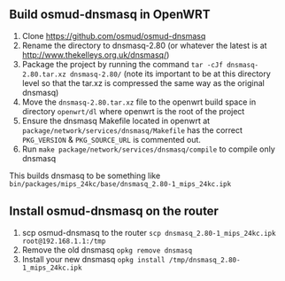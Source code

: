 ## Build osmud-dnsmasq in OpenWRT
1. Clone https://github.com/osmud/osmud-dnsmasq
1. Rename the directory to dnsmasq-2.80 (or whatever the latest is at http://www.thekelleys.org.uk/dnsmasq/)
1. Package the project by running the command `tar -cJf dnsmasq-2.80.tar.xz dnsmasq-2.80/` (note its important to be at this directory level so that the tar.xz is compressed the same way as the original dnsmasq)
1. Move the `dnsmasq-2.80.tar.xz` file to the openwrt build space in directory `openwrt/dl` where openwrt is the root of the project
1. Ensure the dnsmasq Makefile located in openwrt at `package/network/services/dnsmasq/Makefile` has the correct `PKG_VERSION` & `PKG_SOURCE_URL` is commented out.
1. Run `make package/network/services/dnsmasq/compile` to compile only dnsmasq

This builds dnsmasq to be something like `bin/packages/mips_24kc/base/dnsmasq_2.80-1_mips_24kc.ipk`

## Install osmud-dnsmasq on the router
1. scp osmud-dnsmasq to the router `scp dnsmasq_2.80-1_mips_24kc.ipk root@192.168.1.1:/tmp`
1. Remove the old dnsmasq `opkg remove dnsmasq`
1. Install your new dnsmasq `opkg install /tmp/dnsmasq_2.80-1_mips_24kc.ipk`
